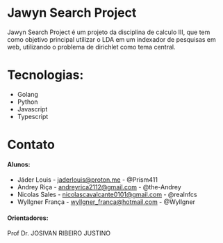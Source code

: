 # Jawyn Search Project

Jawyn Search Project é um projeto da disciplina de calculo III, que tem como objetivo principal utilizar o LDA em um indexador de pesquisas em web, utilizando o problema de dirichlet como tema central.

# Tecnologias:
- Golang
- Python
- Javascript
- Typescript

# Contato
#### Alunos:
- Jáder Louis - jaderlouis@proton.me - @Prism411
- Andrey Riça - andreyrica2112@gmail.com - @the-Andrey
- Nicolas Sales - nicolascavalcante0101@gmail.com - @realnfcs
- Wyllgner França - wyllgner_franca@hotmail.com - @Wyllgner
#### Orientadores:
Prof Dr. JOSIVAN RIBEIRO JUSTINO
